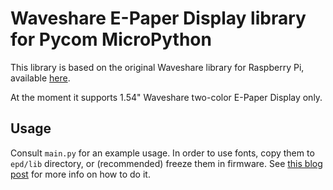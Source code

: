 # Waveshare E-Paper Display library for Pycom MicroPython

This library is based on the original Waveshare library for Raspberry Pi, available [here](https://www.waveshare.com/wiki/1.54inch_e-Paper_Module_(B)).

At the moment it supports 1.54" Waveshare two-color E-Paper Display only.

## Usage

Consult `main.py` for an example usage.
In order to use fonts, copy them to `epd/lib` directory, or (recommended) freeze them in firmware. See [this blog post](http://kapusta.cc/epd) for more info on how to do it.
